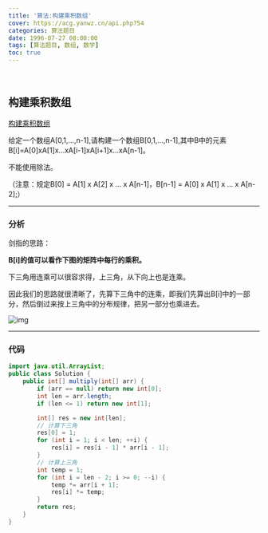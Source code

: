 ```yaml
---
title: '算法:构建乘积数组'
cover: https://acg.yanwz.cn/api.php?54
categories: 算法题目
date: 1996-07-27 08:00:00
tags: [算法题目, 数组, 数学]
toc: true
---
```


<br/>

<!--more-->

## 构建乘积数组

[构建乘积数组](https://www.nowcoder.com/practice/94a4d381a68b47b7a8bed86f2975db46?tpId=13&tqId=11204&tPage=3&rp=1&ru=%2Fta%2Fcoding-interviews&qru=%2Fta%2Fcoding-interviews%2Fquestion-ranking)

给定一个数组A[0,1,...,n-1],请构建一个数组B[0,1,...,n-1],其中B中的元素B[i]=A[0]xA[1]x...xA[i-1]xA[i+1]x...xA[n-1]。

不能使用除法。

（注意：规定B[0] = A[1] x A[2] x ... x A[n-1]，B[n-1] = A[0] x A[1] x ... x A[n-2];）

****

### 分析

剑指的思路： 

**B[i]的值可以看作下图的矩阵中每行的乘积。**

下三角用连乘可以很容求得，上三角，从下向上也是连乘。 

  因此我们的思路就很清晰了，先算下三角中的连乘，即我们先算出B[i]中的一部分，然后倒过来按上三角中的分布规律，把另一部分也乘进去。 

  ![img](https://uploadfiles.nowcoder.com/images/20160829/841505_1472459965615_8640A8F86FB2AB3117629E2456D8C652)    

****

### 代码

```java
import java.util.ArrayList;
public class Solution {
    public int[] multiply(int[] arr) {
        if (arr == null) return new int[0];
        int len = arr.length;
        if (len <= 1) return new int[1];

        int[] res = new int[len];
        // 计算下三角
        res[0] = 1;
        for (int i = 1; i < len; ++i) {
            res[i] = res[i - 1] * arr[i - 1];
        }
        // 计算上三角
        int temp = 1;
        for (int i = len - 2; i >= 0; --i) {
            temp *= arr[i + 1];
            res[i] *= temp;
        }
        return res;
    }
}
```

